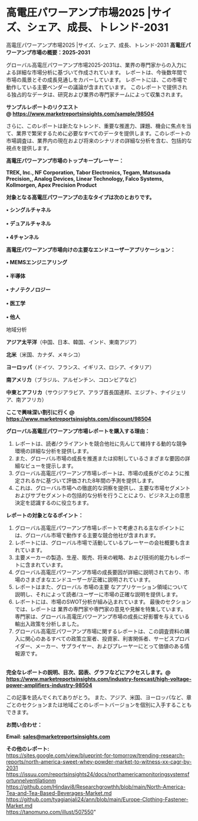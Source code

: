 # 高電圧パワーアンプ市場2025 |サイズ、シェア、成長、トレンド-2031
 高電圧パワーアンプ市場2025 |サイズ、シェア、成長、トレンド-2031
<strong><b>高電圧パワーアンプ市場の概要：2025-2031</b></strong>

グローバル高電圧パワーアンプ市場2025-2031は、業界の専門家からの入力による詳細な市場分析に基づいて作成されています。 レポートは、今後数年間で市場の風景とその成長見通しをカバーしています。 レポートには、この市場で動作している主要ベンダーの議論が含まれています。 このレポートで提供される独占的なデータは、研究および業界の専門家チームによって収集されます。

<strong>サンプルレポートのリクエスト @ <a href=https://www.marketreportsinsights.com/sample/98504>https://www.marketreportsinsights.com/sample/98504</a></strong>

さらに、このレポートは新たなトレンド、重要な推進力、課題、機会に焦点を当て、業界で繁栄するために必要なすべてのデータを提供します。このレポートの市場調査は、業界内の現在および将来のシナリオの詳細な分析を含む、包括的な視点を提供します。

<strong>高電圧パワーアンプ市場のトップキープレーヤー：</strong>

<strong>TREK, Inc., NF Corporation, Tabor Electronics, Tegam, Matsusada Precision,, Analog Devices, Linear Technology, Falco Systems, Kollmorgen, Apex Precision Product</strong>

<strong><b>対象となる高電圧パワーアンプの主なタイプは次のとおりです。</b></strong>

<strong>• シングルチャネル<br><br>• デュアルチャネル<br><br>• 4チャンネル</strong>

<strong><b>高電圧パワーアンプ市場向けの主要なエンドユーザーアプリケーション：</b></strong>

<strong>• MEMSエンジニアリング<br><br>• 半導体<br><br>• ナノテクノロジー<br><br>• 医工学<br><br>• 他人</strong>

 地域分析

<strong><b>アジア太平洋</b></strong>（中国、日本、韓国、インド、東南アジア）

<strong><b>北米</b></strong>（米国、カナダ、メキシコ）

<strong><b>ヨーロッパ</b></strong>（ドイツ、フランス、イギリス、ロシア、イタリア）

<strong><b>南アメリカ</b></strong>（ブラジル、アルゼンチン、コロンビアなど）

<strong><b>中東とアフリカ</b></strong>（サウジアラビア、アラブ首長国連邦、エジプト、ナイジェリア、南アフリカ）

<strong>ここで興味深い割引に行く @ <a href=https://www.marketreportsinsights.com/discount/98504>https://www.marketreportsinsights.com/discount/98504</a></strong>

<strong><b>グローバル高電圧パワーアンプ市場レポートを購入する理由：</b></strong>
<ol>
  <li>レポートは、読者/クライアントを競合他社に先んじて維持する動的な競争環境の詳細な分析を提供します。</li>
  <li>また、グローバル市場の成長を推進または抑制しているさまざまな要因の詳細なビューを提示します。</li>
  <li>グローバル高電圧パワーアンプ市場レポートは、市場の成長がどのように推定されるかに基づいて評価された8年間の予測を提供します。</li>
  <li>これは、グローバル市場への徹底的な洞察を提供し、主要な市場セグメントおよびサブセグメントの包括的な分析を行うことにより、ビジネス上の意思決定を認識するのに役立ちます。</li>
</ol>
<strong><b>レポートの対象となるポイント：</b></strong>
<ol>
  <li>グローバル高電圧パワーアンプ市場レポートで考慮される主なポイントには、グローバル市場で動作する主要な競合他社が含まれます。</li>
  <li>レポートには、グローバル市場で活動しているプレーヤーの会社概要も含まれています。</li>
  <li>主要メーカーの製造、生産、販売、将来の戦略、および技術的能力もレポートに含まれています。</li>
  <li>グローバル高電圧パワーアンプ市場の成長要因が詳細に説明されており、市場のさまざまなエンドユーザーが正確に説明されています。</li>
  <li>レポートはまた、グローバル 市場の主要 なアプリケーション領域について説明し、それによって読者/ユーザーに市場の正確な説明を提供します。</li>
  <li>レポートには、市場のSWOT分析が組み込まれています。 最後のセクションでは、レポートは 業界の専門家や専門家の意見や見解を特集しています。 専門家は、グローバル高電圧パワーアンプ市場の成長に好影響を与えている輸出入政策を分析しました。</li>
  <li>グローバル高電圧パワーアンプ市場に関するレポートは、この調査資料の購入に関心のあるすべての政策立案者、投資家、利害関係者、サービスプロバイダー、メーカー、サプライヤー、およびプレーヤーにとって価値のある情報源です。</li>
</ol><br>
<strong>完全なレポートの説明、目次、図表、グラフなどにアクセスします。@ <a href=https://www.marketreportsinsights.com/industry-forecast/high-voltage-power-amplifiers-industry-98504>https://www.marketreportsinsights.com/industry-forecast/high-voltage-power-amplifiers-industry-98504</a></strong>

この記事を読んでくれてありがとう。 また、アジア、米国、ヨーロッパなど、章ごとのセクションまたは地域ごとのレポートバージョンを個別に入手することもできます。

<strong><b>お問い合わせ：</b></strong>

<strong>Email: </strong><a href=mailto:sales@marketreportsinsights.com><strong>sales@marketreportsinsights.com</strong></a>

<strong>その他のレポート:</strong>
<br>
<a href=https://sites.google.com/view/blueprint-for-tomorrow/trending-research-reports/north-america-sweet-whey-powder-market-to-witness-xx-cagr-by-2031>https://sites.google.com/view/blueprint-for-tomorrow/trending-research-reports/north-america-sweet-whey-powder-market-to-witness-xx-cagr-by-2031</a>
<br>
<a href=https://issuu.com/reportsinsights24/docs/northamericamonitoringsystemsfortunnelventilationm>https://issuu.com/reportsinsights24/docs/northamericamonitoringsystemsfortunnelventilationm</a>
<br>
<a href=https://github.com/Hindavi8/Researchgrowthh/blob/main/North-America-Tea-and-Tea-Based-Beverages-Market.md>https://github.com/Hindavi8/Researchgrowthh/blob/main/North-America-Tea-and-Tea-Based-Beverages-Market.md</a>
<br>
<a href=https://github.com/tyagianjali24/ann/blob/main/Europe-Clothing-Fastener-Market.md>https://github.com/tyagianjali24/ann/blob/main/Europe-Clothing-Fastener-Market.md</a>
<br>
<a href=https://tanomuno.com/illust/507550>https://tanomuno.com/illust/507550</a>"

